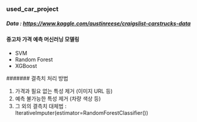 ### used_car_project

##### Data : https://www.kaggle.com/austinreese/craigslist-carstrucks-data

#### 중고차 가격 예측 머신러닝 모델링

- SVM
- Random Forest
- XGBoost


####### 결측치 처리 방법
1. 가격과 필요 없는 특성 제거 (이미지 URL 등)
2. 예측 불가능한 특성 제거 (차량 색상 등)
3. 그 외의 결측치 대체법 : IterativeImputer(estimator=RandomForestClassifier())
